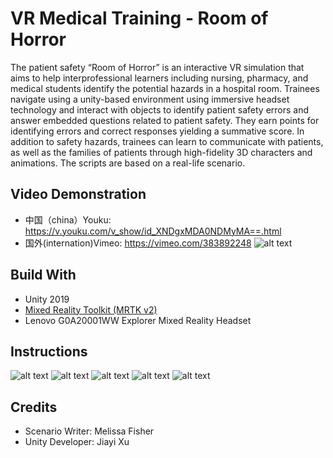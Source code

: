 # VR Medical Training - Room of Horror
The patient safety “Room of Horror” is an interactive VR simulation that aims to help interprofessional learners including nursing, pharmacy, and medical students identify the potential hazards in a hospital room. Trainees navigate using a unity-based environment using immersive headset technology and interact with objects to identify patient safety errors and answer embedded questions related to patient safety.  They earn points for identifying errors and correct responses yielding a summative score. In addition to safety hazards, trainees can learn to communicate with patients, as well as the families of patients through high-fidelity 3D characters and animations. The scripts are based on a real-life scenario.
## Video Demonstration
* 中国（china）Youku: https://v.youku.com/v_show/id_XNDgxMDA0NDMyMA==.html
* 国外(internation)Vimeo: https://vimeo.com/383892248
![alt text](https://github.com/karima931212/VR-Medical-Training-room-of-horror/blob/master/Screenshot/Screen%20Shot%202020-07-21%20at%2011.02.56%20AM.png?raw=true)
## Build With
* Unity 2019
* [Mixed Reality Toolkit (MRTK v2)](https://github.com/microsoft/MixedRealityToolkit-Unity)
* Lenovo G0A20001WW Explorer Mixed Reality Headset
## Instructions
![alt text](https://github.com/karima931212/VR-Medical-Training-room-of-horror/blob/master/Screenshot/AAMC-CONTENT.001.jpeg?raw=true)
![alt text](https://github.com/karima931212/VR-Medical-Training-room-of-horror/blob/master/Screenshot/AAMC-CONTENT.003.jpeg?raw=true)
![alt text](https://github.com/karima931212/VR-Medical-Training-room-of-horror/blob/master/Screenshot/AAMC-CONTENT.004.jpeg?raw=true)
![alt text](https://github.com/karima931212/VR-Medical-Training-room-of-horror/blob/master/Screenshot/AAMC-CONTENT.008.jpeg?raw=true)
![alt text](https://github.com/karima931212/VR-Medical-Training-room-of-horror/blob/master/Screenshot/AAMC-CONTENT.010.jpeg?raw=true)
## Credits
* Scenario Writer: Melissa Fisher
* Unity Developer: Jiayi Xu
